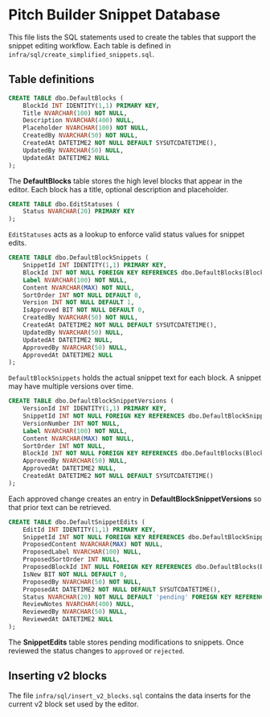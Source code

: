 # Pitch Builder Snippet Database

This file lists the SQL statements used to create the tables that support the snippet editing workflow. Each table is defined in `infra/sql/create_simplified_snippets.sql`.

## Table definitions

```sql
CREATE TABLE dbo.DefaultBlocks (
    BlockId INT IDENTITY(1,1) PRIMARY KEY,
    Title NVARCHAR(100) NOT NULL,
    Description NVARCHAR(400) NULL,
    Placeholder NVARCHAR(100) NOT NULL,
    CreatedBy NVARCHAR(50) NOT NULL,
    CreatedAt DATETIME2 NOT NULL DEFAULT SYSUTCDATETIME(),
    UpdatedBy NVARCHAR(50) NULL,
    UpdatedAt DATETIME2 NULL
);
```
The **DefaultBlocks** table stores the high level blocks that appear in the editor. Each block has a title, optional description and placeholder.

```sql
CREATE TABLE dbo.EditStatuses (
    Status NVARCHAR(20) PRIMARY KEY
);
```
`EditStatuses` acts as a lookup to enforce valid status values for snippet edits.

```sql
CREATE TABLE dbo.DefaultBlockSnippets (
    SnippetId INT IDENTITY(1,1) PRIMARY KEY,
    BlockId INT NOT NULL FOREIGN KEY REFERENCES dbo.DefaultBlocks(BlockId),
    Label NVARCHAR(100) NOT NULL,
    Content NVARCHAR(MAX) NOT NULL,
    SortOrder INT NOT NULL DEFAULT 0,
    Version INT NOT NULL DEFAULT 1,
    IsApproved BIT NOT NULL DEFAULT 0,
    CreatedBy NVARCHAR(50) NOT NULL,
    CreatedAt DATETIME2 NOT NULL DEFAULT SYSUTCDATETIME(),
    UpdatedBy NVARCHAR(50) NULL,
    UpdatedAt DATETIME2 NULL,
    ApprovedBy NVARCHAR(50) NULL,
    ApprovedAt DATETIME2 NULL
);
```
`DefaultBlockSnippets` holds the actual snippet text for each block. A snippet may have multiple versions over time.

```sql
CREATE TABLE dbo.DefaultBlockSnippetVersions (
    VersionId INT IDENTITY(1,1) PRIMARY KEY,
    SnippetId INT NOT NULL FOREIGN KEY REFERENCES dbo.DefaultBlockSnippets(SnippetId),
    VersionNumber INT NOT NULL,
    Label NVARCHAR(100) NOT NULL,
    Content NVARCHAR(MAX) NOT NULL,
    SortOrder INT NOT NULL,
    BlockId INT NOT NULL FOREIGN KEY REFERENCES dbo.DefaultBlocks(BlockId),
    ApprovedBy NVARCHAR(50) NULL,
    ApprovedAt DATETIME2 NULL,
    CreatedAt DATETIME2 NOT NULL DEFAULT SYSUTCDATETIME()
);
```
Each approved change creates an entry in **DefaultBlockSnippetVersions** so that prior text can be retrieved.

```sql
CREATE TABLE dbo.DefaultSnippetEdits (
    EditId INT IDENTITY(1,1) PRIMARY KEY,
    SnippetId INT NOT NULL FOREIGN KEY REFERENCES dbo.DefaultBlockSnippets(SnippetId),
    ProposedContent NVARCHAR(MAX) NOT NULL,
    ProposedLabel NVARCHAR(100) NULL,
    ProposedSortOrder INT NULL,
    ProposedBlockId INT NULL FOREIGN KEY REFERENCES dbo.DefaultBlocks(BlockId),
    IsNew BIT NOT NULL DEFAULT 0,
    ProposedBy NVARCHAR(50) NOT NULL,
    ProposedAt DATETIME2 NOT NULL DEFAULT SYSUTCDATETIME(),
    Status NVARCHAR(20) NOT NULL DEFAULT 'pending' FOREIGN KEY REFERENCES dbo.EditStatuses(Status),
    ReviewNotes NVARCHAR(400) NULL,
    ReviewedBy NVARCHAR(50) NULL,
    ReviewedAt DATETIME2 NULL
);
```
The **SnippetEdits** table stores pending modifications to snippets. Once reviewed the status changes to `approved` or `rejected`.

## Inserting v2 blocks

The file `infra/sql/insert_v2_blocks.sql` contains the data inserts for the current v2 block set used by the editor.
